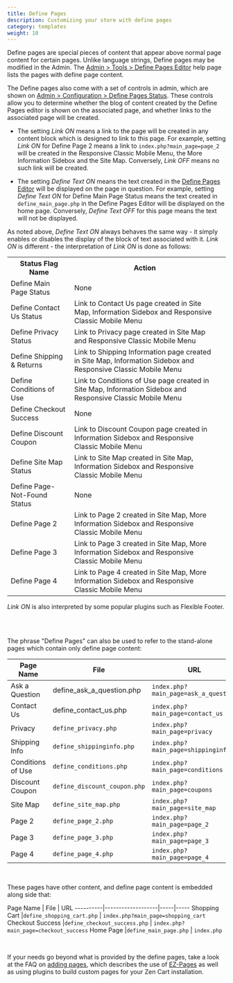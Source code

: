 ```yaml
---
title: Define Pages 
description: Customizing your store with define pages 
category: templates
weight: 10
---
```


Define pages are special pieces of content that appear above normal page content for certain pages.  Unlike language strings, Define pages may be modified in the Admin.  The [Admin > Tools > Define Pages Editor](/user/admin_pages/tools/define_pages) help page lists the pages with define page content. 

The Define pages also come with a set of controls in admin, which are shown on [Admin > Configuration > Define Pages Status](/user/admin_pages/configuration/configuration_definepagestatus).  These controls allow you to determine whether the blog of content created by the Define Pages editor is shown on the associated page, and whether links to the associated page will be created. 

- The setting _Link ON_ means a link to the page will be created in any content block which is designed to link to this page.  For example, setting _Link ON_ for Define Page 2 means a link to `index.php?main_page=page_2` will be created in the Responsive Classic Mobile Menu, the More Information Sidebox and the Site Map.  Conversely, _Link OFF_ means no such link will be created. 

- The setting _Define Text ON_ means the text created in the [Define Pages Editor](/user/admin_pages/tools/define_pages/) will be displayed on the page in question.  For example, setting _Define Text ON_ for Define Main Page Status means the text created in `define_main_page.php` in the Define Pages Editor will be displayed on the home page. Conversely, _Define Text OFF_ for this page means the text will not be displayed.

As noted above, _Define Text ON_ always behaves the same way - it simply enables or disables the display of the block of text associated with it.  _Link ON_ is different - the interpretation of _Link ON_ is done as follows: 

<table>
<tr><th>Status Flag Name</th><th>Action</th></tr>
<tr><td>Define Main Page Status</td><td>None<td></td></tr>
<tr><td>Define Contact Us Status</td><td>Link to Contact Us page created in Site Map, Information Sidebox and Responsive Classic Mobile Menu<td></td></tr>
<tr><td>Define Privacy Status</td><td>Link to Privacy page created in Site Map and Responsive Classic Mobile Menu</td></tr>
<tr><td>Define Shipping & Returns</td><td>Link to Shipping Information page created in Site Map, Information Sidebox and Responsive Classic Mobile Menu</td></tr>
<tr><td>Define Conditions of Use</td><td>Link to Conditions of Use page created in Site Map, Information Sidebox and Responsive Classic Mobile Menu</td></tr>
<tr><td>Define Checkout Success</td><td>None</td></tr>
<tr><td>Define Discount Coupon</td><td>Link to Discount Coupon page created in Information Sidebox and Responsive Classic Mobile Menu</td></tr>
<tr><td>Define Site Map Status</td><td>Link to Site Map created in Site Map, Information Sidebox and Responsive Classic Mobile Menu</td></tr>
<tr><td>Define Page-Not-Found Status</td><td>None</td></tr>
<tr><td>Define Page 2</td><td>Link to Page 2 created in Site Map, More Information Sidebox and Responsive Classic Mobile Menu</td></tr>
<tr><td>Define Page 3</td><td>Link to Page 3 created in Site Map, More Information Sidebox and Responsive Classic Mobile Menu</td></tr>
<tr><td>Define Page 4</td><td>Link to Page 4 created in Site Map, More Information Sidebox and Responsive Classic Mobile Menu</td></tr>
</table>

_Link ON_ is also interpreted by some popular plugins such as Flexible Footer. 

<br><br>

The phrase "Define Pages" can also be used to refer to the stand-alone pages which contain only define page content: 

Page Name | File| URL 
----------|--------------------|-----
Ask a Question | define_ask_a_question.php | `index.php?main_page=ask_a_question` 
Contact Us | define_contact_us.php | `index.php?main_page=contact_us` 
Privacy | `define_privacy.php` | `index.php?main_page=privacy`  
Shipping Info | `define_shippinginfo.php` | `index.php?main_page=shippinginfo` 
Conditions of Use | `define_conditions.php` | `index.php?main_page=conditions` 
Discount Coupon | `define_discount_coupon.php` | `index.php?main_page=coupons` 
Site Map  | `define_site_map.php` | `index.php?main_page=site_map`  
Page 2 |  `define_page_2.php` | `index.php?main_page=page_2`
Page 3 |  `define_page_3.php` | `index.php?main_page=page_3` 
Page 4 | `define_page_4.php` | `index.php?main_page=page_4`  

<br>

These pages have other content, and define page content is embedded along side that: 

Page Name |  File | URL 
----------|-------------------|-----|-----
Shopping Cart |`define_shopping_cart.php` |  `index.php?main_page=shopping_cart`
Checkout Success |`define_checkout_success.php` |  `index.php?main_page=checkout_success`
Home Page |`define_main_page.php` |  `index.php`

<br>

If your needs go beyond what is provided by the define pages, take a look at the FAQ on [adding pages](/user/customizing/add_pages), which describes the use of [EZ-Pages](/user/ezpages/) as well as using plugins to build custom pages for your Zen Cart installation. 
